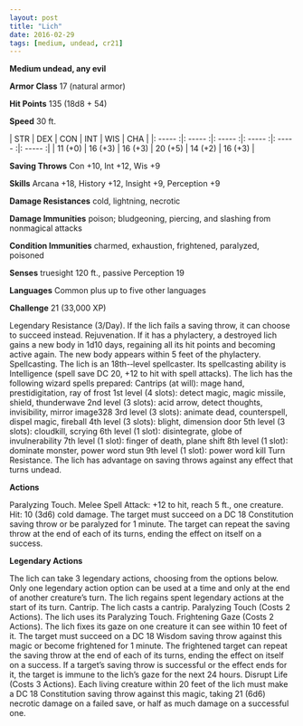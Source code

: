 ```yaml
---
layout: post
title: "Lich"
date: 2016-02-29
tags: [medium, undead, cr21]
---
```


**Medium undead, any evil**

**Armor Class** 17 (natural armor)

**Hit Points** 135 (18d8 + 54)

**Speed** 30 ft.

|   STR   |   DEX   |   CON   |   INT   |   WIS   |   CHA   |
|: ----- :|: ----- :|: ----- :|: ----- :|: ----- :|: ----- :|
| 11 (+0) | 16 (+3) | 16 (+3) | 20 (+5) | 14 (+2) | 16 (+3) |

**Saving Throws** Con +10, Int +12, Wis +9 

**Skills** Arcana +18, History +12, Insight +9, Perception +9 

**Damage Resistances** cold, lightning, necrotic 

**Damage Immunities** poison; bludgeoning, piercing, and slashing from nonmagical attacks 

**Condition Immunities** charmed, exhaustion, frightened, paralyzed, poisoned 

**Senses** truesight 120 ft., passive Perception 19 

**Languages** Common plus up to five other languages 

**Challenge** 21 (33,000 XP)

Legendary Resistance (3/Day). If the lich fails a saving throw, it can choose to succeed instead. Rejuvenation. If it has a phylactery, a destroyed lich gains a new body in 1d10 days, regaining all its hit points and becoming active again. The new body appears within 5 feet of the phylactery. Spellcasting. The lich is an 18th-­‐level spellcaster. Its spellcasting ability is Intelligence (spell save DC 20, +12 to hit with spell attacks). The lich has the following wizard spells prepared: Cantrips (at will): mage hand, prestidigitation, ray of frost 1st level (4 slots): detect magic, magic missile, shield, thunderwave 2nd level (3 slots): acid arrow, detect thoughts, invisibility, mirror image328 3rd level (3 slots): animate dead, counterspell, dispel magic, fireball 4th level (3 slots): blight, dimension door 5th level (3 slots): cloudkill, scrying 6th level (1 slot): disintegrate, globe of invulnerability 7th level (1 slot): finger of death, plane shift 8th level (1 slot): dominate monster, power word stun 9th level (1 slot): power word kill Turn Resistance. The lich has advantage on saving throws against any effect that turns undead. 

**Actions**

Paralyzing Touch. Melee Spell Attack: +12 to hit, reach 5 ft., one creature. Hit: 10 (3d6) cold damage. The target must succeed on a DC 18 Constitution saving throw or be paralyzed for 1 minute. The target can repeat the saving throw at the end of each of its turns, ending the effect on itself on a success. 

**Legendary Actions**

The lich can take 3 legendary actions, choosing from the options below. Only one legendary action option can be used at a time and only at the end of another creature’s turn. The lich regains spent legendary actions at the start of its turn. Cantrip. The lich casts a cantrip. Paralyzing Touch (Costs 2 Actions). The lich uses its Paralyzing Touch. Frightening Gaze (Costs 2 Actions). The lich fixes its gaze on one creature it can see within 10 feet of it. The target must succeed on a DC 18 Wisdom saving throw against this magic or become frightened for 1 minute. The frightened target can repeat the saving throw at the end of each of its turns, ending the effect on itself on a success. If a target’s saving throw is successful or the effect ends for it, the target is immune to the lich’s gaze for the next 24 hours. Disrupt Life (Costs 3 Actions). Each living creature within 20 feet of the lich must make a DC 18 Constitution saving throw against this magic, taking 21 (6d6) necrotic damage on a failed save, or half as much damage on a successful one.